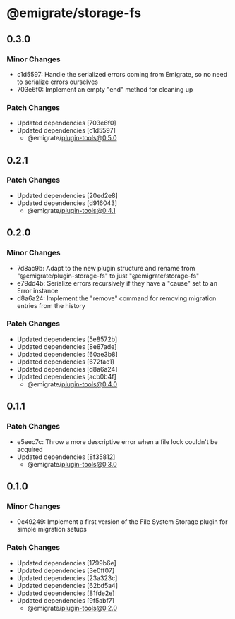 # @emigrate/storage-fs

## 0.3.0

### Minor Changes

- c1d5597: Handle the serialized errors coming from Emigrate, so no need to serialize errors ourselves
- 703e6f0: Implement an empty "end" method for cleaning up

### Patch Changes

- Updated dependencies [703e6f0]
- Updated dependencies [c1d5597]
  - @emigrate/plugin-tools@0.5.0

## 0.2.1

### Patch Changes

- Updated dependencies [20ed2e8]
- Updated dependencies [d916043]
  - @emigrate/plugin-tools@0.4.1

## 0.2.0

### Minor Changes

- 7d8ac9b: Adapt to the new plugin structure and rename from "@emigrate/plugin-storage-fs" to just "@emigrate/storage-fs"
- e79dd4b: Serialize errors recursively if they have a "cause" set to an Error instance
- d8a6a24: Implement the "remove" command for removing migration entries from the history

### Patch Changes

- Updated dependencies [5e8572b]
- Updated dependencies [8e87ade]
- Updated dependencies [60ae3b8]
- Updated dependencies [672fae1]
- Updated dependencies [d8a6a24]
- Updated dependencies [acb0b4f]
  - @emigrate/plugin-tools@0.4.0

## 0.1.1

### Patch Changes

- e5eec7c: Throw a more descriptive error when a file lock couldn't be acquired
- Updated dependencies [8f35812]
  - @emigrate/plugin-tools@0.3.0

## 0.1.0

### Minor Changes

- 0c49249: Implement a first version of the File System Storage plugin for simple migration setups

### Patch Changes

- Updated dependencies [1799b6e]
- Updated dependencies [3e0ff07]
- Updated dependencies [23a323c]
- Updated dependencies [62bd5a4]
- Updated dependencies [81fde2e]
- Updated dependencies [9f5abf7]
  - @emigrate/plugin-tools@0.2.0
